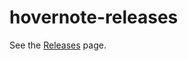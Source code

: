 # hovernote-releases

See the [Releases](https://github.com/hovernote/hovernote-releases/releases) page.
